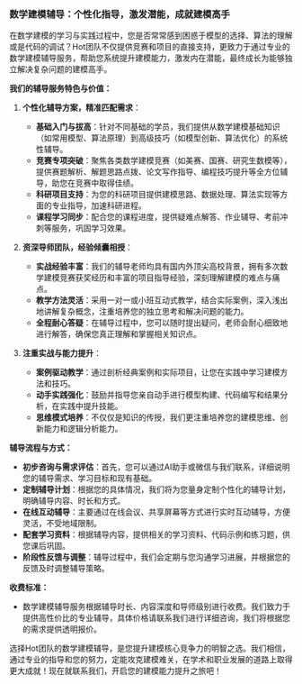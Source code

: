 ### 数学建模辅导：个性化指导，激发潜能，成就建模高手

在数学建模的学习与实践过程中，您是否常常感到困惑于模型的选择、算法的理解或是代码的调试？Hot团队不仅提供竞赛和项目的直接支持，更致力于通过专业的数学建模辅导服务，帮助您系统提升建模能力，激发内在潜能，最终成长为能够独立解决复杂问题的建模高手。

**我们的辅导服务特色与价值：**

1.  **个性化辅导方案，精准匹配需求**：
    *   **基础入门与拔高**：针对不同基础的学员，我们提供从数学建模基础知识（如常用模型、算法原理）到高级技巧（如模型创新、算法优化）的系统性辅导。
    *   **竞赛专项突破**：聚焦各类数学建模竞赛（如美赛、国赛、研究生数模等），提供赛题解析、解题思路点拨、论文写作指导、编程技巧提升等全方位辅导，助您在竞赛中取得佳绩。
    *   **科研项目支持**：为您的科研项目提供建模思路、数据处理、算法实现等方面的专业指导，加速科研进程。
    *   **课程学习同步**：配合您的课程进度，提供疑难点解答、作业辅导、考前冲刺等服务，巩固学习效果。

2.  **资深导师团队，经验倾囊相授**：
    *   **实战经验丰富**：我们的辅导老师均具有国内外顶尖高校背景，拥有多次数学建模竞赛获奖经历和丰富的项目指导经验，深刻理解建模的难点与痛点。
    *   **教学方法灵活**：采用一对一或小班互动式教学，结合实际案例，深入浅出地讲解复杂概念，注重培养您的独立思考和解决问题的能力。
    *   **全程耐心答疑**：在辅导过程中，您可以随时提出疑问，老师会耐心细致地进行解答，确保您真正理解和掌握相关知识点。

3.  **注重实战与能力提升**：
    *   **案例驱动教学**：通过剖析经典案例和实际项目，让您在实践中学习建模方法和技巧。
    *   **动手实践强化**：鼓励并指导您亲自动手进行模型构建、代码编写和结果分析，在实践中提升技能。
    *   **思维模式培养**：不仅仅是知识的传授，我们更注重培养您的建模思维、创新能力和逻辑分析能力。

**辅导流程与方式：**

*   **初步咨询与需求评估**：首先，您可以通过AI助手或微信与我们联系，详细说明您的辅导需求、学习目标和现有基础。
*   **定制辅导计划**：根据您的具体情况，我们将为您量身定制个性化的辅导计划，明确辅导内容、时长和方式。
*   **在线互动辅导**：主要通过在线会议、共享屏幕等方式进行实时互动辅导，方便灵活，不受地域限制。
*   **配套学习资料**：根据辅导内容，提供相关的学习资料、代码示例和练习题，供您课后巩固。
*   **阶段性反馈与调整**：辅导过程中，我们会定期与您沟通学习进展，并根据您的反馈及时调整辅导策略。

**收费标准：**

*   数学建模辅导服务根据辅导时长、内容深度和导师级别进行收费。我们致力于提供高性价比的专业辅导，具体价格请联系我们进行详细咨询，我们将根据您的需求提供透明报价。

选择Hot团队的数学建模辅导，是您提升建模核心竞争力的明智之选。我们相信，通过专业的指导和您的努力，定能攻克建模难关，在学术和职业发展的道路上取得更大成就！现在就联系我们，开启您的建模能力提升之旅吧！
